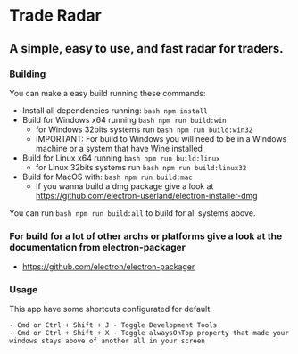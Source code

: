 # Trade Radar

## A simple, easy to use, and fast radar for traders.

### Building

You can make a easy build running these commands:

- Install all dependencies running: `bash npm install`
- Build for Windows x64 running `bash npm run build:win`
  - for Windows 32bits systems run `bash npm run build:win32`
  - IMPORTANT: For build to Windows you will need to be in a Windows machine or a system that have Wine installed
- Build for Linux x64 running `bash npm run build:linux`
  - for Linux 32bits systems run `bash npm run build:linux32`
- Build for MacOS with: `bash npm run build:mac`
  - If you wanna build a dmg package give a look at https://github.com/electron-userland/electron-installer-dmg

You can run `bash npm run build:all` to build for all systems above.

### For build for a lot of other archs or platforms give a look at the documentation from electron-packager

- https://github.com/electron/electron-packager

### Usage

This app have some shortcuts configurated for default:

    - Cmd or Ctrl + Shift + J - Toggle Development Tools
    - Cmd or Ctrl + Shift + X - Toggle alwaysOnTop property that made your windows stays above of another all in your screen
